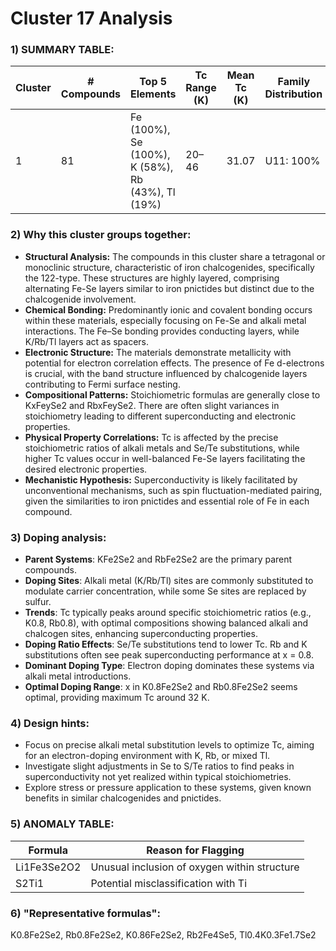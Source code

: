 # Cluster 17 Analysis


### 1) SUMMARY TABLE:

| Cluster | # Compounds | Top 5 Elements | Tc Range (K) | Mean Tc (K) | Family Distribution | Notes |
|---------|-------------|----------------|--------------|-------------|---------------------|-------|
| 1       | 81          | Fe (100%), Se (100%), K (58%), Rb (43%), Tl (19%) | 20–46 | 31.07 | U11: 100% | Mainly iron chalcogenides (122-type); Dominantly KxFeySe2 and RbxFeySe2 compositions |

### 2) **Why this cluster groups together:**
   - **Structural Analysis:** The compounds in this cluster share a tetragonal or monoclinic structure, characteristic of iron chalcogenides, specifically the 122-type. These structures are highly layered, comprising alternating Fe-Se layers similar to iron pnictides but distinct due to the chalcogenide involvement.
   - **Chemical Bonding:** Predominantly ionic and covalent bonding occurs within these materials, especially focusing on Fe-Se and alkali metal interactions. The Fe–Se bonding provides conducting layers, while K/Rb/Tl layers act as spacers.
   - **Electronic Structure:** The materials demonstrate metallicity with potential for electron correlation effects. The presence of Fe d-electrons is crucial, with the band structure influenced by chalcogenide layers contributing to Fermi surface nesting.
   - **Compositional Patterns:** Stoichiometric formulas are generally close to KxFeySe2 and RbxFeySe2. There are often slight variances in stoichiometry leading to different superconducting and electronic properties.
   - **Physical Property Correlations:** Tc is affected by the precise stoichiometric ratios of alkali metals and Se/Te substitutions, while higher Tc values occur in well-balanced Fe-Se layers facilitating the desired electronic properties.
   - **Mechanistic Hypothesis:** Superconductivity is likely facilitated by unconventional mechanisms, such as spin fluctuation-mediated pairing, given the similarities to iron pnictides and essential role of Fe in each compound.

### 3) **Doping analysis:**
   - **Parent Systems**: KFe2Se2 and RbFe2Se2 are the primary parent compounds.
   - **Doping Sites**: Alkali metal (K/Rb/Tl) sites are commonly substituted to modulate carrier concentration, while some Se sites are replaced by sulfur.
   - **Trends**: Tc typically peaks around specific stoichiometric ratios (e.g., K0.8, Rb0.8), with optimal compositions showing balanced alkali and chalcogen sites, enhancing superconducting properties.
   - **Doping Ratio Effects**: Se/Te substitutions tend to lower Tc. Rb and K substitutions often see peak superconducting performance at x = 0.8.
   - **Dominant Doping Type**: Electron doping dominates these systems via alkali metal introductions.
   - **Optimal Doping Range**: x in K0.8Fe2Se2 and Rb0.8Fe2Se2 seems optimal, providing maximum Tc around 32 K.

### 4) **Design hints:**
   - Focus on precise alkali metal substitution levels to optimize Tc, aiming for an electron-doping environment with K, Rb, or mixed Tl.
   - Investigate slight adjustments in Se to S/Te ratios to find peaks in superconductivity not yet realized within typical stoichiometries.
   - Explore stress or pressure application to these systems, given known benefits in similar chalcogenides and pnictides.

### 5) ANOMALY TABLE:

| Formula              | Reason for Flagging                          |
|----------------------|----------------------------------------------|
| Li1Fe3Se2O2          | Unusual inclusion of oxygen within structure |
| S2Ti1                | Potential misclassification with Ti          |

### 6) "Representative formulas": 
K0.8Fe2Se2, Rb0.8Fe2Se2, K0.86Fe2Se2, Rb2Fe4Se5, Tl0.4K0.3Fe1.7Se2